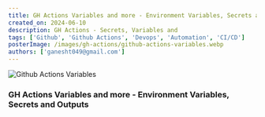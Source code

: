 ```yaml
---
title: GH Actions Variables and more - Environment Variables, Secrets and Outputs
created_on: 2024-06-10
description: GH Actions - Secrets, Variables and 
tags: ['Github', 'Github Actions', 'Devops', 'Automation', 'CI/CD']
posterImage: /images/gh-actions/github-actions-variables.webp
authors: ['ganesht049@gmail.com']
---
```


![Github Actions Variables](/images/gh-actions/github-actions-variables.webp)

### GH Actions Variables and more - Environment Variables, Secrets and Outputs
